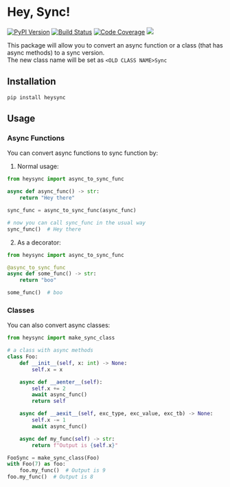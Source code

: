 # Hey, Sync!

[![PyPI Version][pypi-image]][pypi-url]
[![Build Status][build-image]][build-url]
[![Code Coverage][coverage-image]][coverage-url]
[![][versions-image]][versions-url]

This package will allow you to convert an async function or a class (that has async methods) to a sync version.  
The new class name will be set as `<OLD CLASS NAME>Sync`

## Installation

`pip install heysync`

## Usage

### Async Functions

You can convert async functions to sync function by:

1. Normal usage:

```python
from heysync import async_to_sync_func

async def async_func() -> str:
    return "Hey there"

sync_func = async_to_sync_func(async_func)

# now you can call sync_func in the usual way
sync_func()  # Hey there
```

2. As a decorator:

```python
from heysync import async_to_sync_func

@async_to_sync_func
async def some_func() -> str:
    return "boo"

some_func()  # boo
```

### Classes

You can also convert async classes:

```python
from heysync import make_sync_class

# a class with async methods
class Foo:
    def __init__(self, x: int) -> None:
        self.x = x

    async def __aenter__(self):
        self.x += 2
        await async_func()
        return self

    async def __aexit__(self, exc_type, exc_value, exc_tb) -> None:
        self.x -= 1
        await async_func()

    async def my_func(self) -> str:
        return f"Output is {self.x}"

FooSync = make_sync_class(Foo)
with Foo(7) as foo:
    foo.my_func()  # Output is 9
foo.my_func()  # Output is 8
```

<!-- Badges: -->

[pypi-image]: https://img.shields.io/pypi/v/extendedjson
[pypi-url]: https://pypi.org/project/extendedjson/
[build-image]: https://github.com/mathspp/extendedjson/actions/workflows/build.yaml/badge.svg
[build-url]: https://github.com/mathspp/extendedjson/actions/workflows/build.yaml
[coverage-image]: https://codecov.io/gh/mathspp/extendedjson/branch/main/graph/badge.svg
[coverage-url]: https://codecov.io/gh/mathspp/extendedjson/
[versions-image]: https://img.shields.io/pypi/pyversions/extendedjson/
[versions-url]: https://pypi.org/project/extendedjson/
